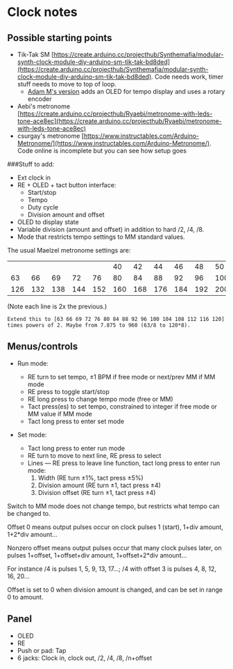 # Clock notes

## Possible starting points

* Tik-Tak SM [https://create.arduino.cc/projecthub/Synthemafia/modular-synth-clock-module-diy-arduino-sm-tik-tak-bd8ded](https://create.arduino.cc/projecthub/Synthemafia/modular-synth-clock-module-diy-arduino-sm-tik-tak-bd8ded). Code needs work, timer stuff needs to move to top of loop.
    * [Adam M's version](https://lookmumnocomputer.discourse.group/t/my-build-progress/345/4271) adds an OLED for tempo display and uses a rotary encoder
* Aebi's metronome [https://create.arduino.cc/projecthub/Ryaebi/metronome-with-leds-tone-ace8ec](https://create.arduino.cc/projecthub/Ryaebi/metronome-with-leds-tone-ace8ec)
* csurgay's metronome [https://www.instructables.com/Arduino-Metronome/](https://www.instructables.com/Arduino-Metronome/). Code online is incomplete but you can see how setup goes

###Stuff to add:


* Ext clock in
* RE + OLED + tact button interface:
    * Start/stop
    * Tempo
    * Duty cycle
    * Division amount and offset
* OLED to display state
* Variable division (amount and offset) in addition to hard /2, /4, /8.
* Mode that restricts tempo settings to MM standard values.

The usual Maelzel metronome settings are:

|    |    |    |    |    |    |    |    |    |    |     |     |     |     |     |     |
| ---- | ---- | ---- | ---- | ---- | ---- | ---- | ---- | ---- | ---- | ---- | ---- | ---- | ---- | ---- | ---- |
|    |    |    |    |    | 40 | 42 | 44 | 46 | 48 |  50 |  52 |  54 |  56 |  58 |  60 |
| 63 | 66 | 69 | 72 | 76 | 80 | 84 | 88 | 92 | 96 | 100 | 104 | 108 | 112 | 116 | 120 |
| 126 | 132 | 138 | 144 | 152 | 160 | 168 | 176 | 184 | 192 | 200 | 208 |     |     |     |     |

(Note each line is 2x the previous.)

    Extend this to [63 66 69 72 76 80 84 88 92 96 100 104 108 112 116 120] times powers of 2. Maybe from 7.875 to 960 (63/8 to 120*8).

## Menus/controls

* Run mode:

    * RE turn to set tempo, ±1 BPM if free mode or next/prev MM if MM mode
    * RE press to toggle start/stop
    * RE long press to change tempo mode (free or MM)
    * Tact press(es) to set tempo, constrained to integer if free mode or MM value if MM mode
    * Tact long press to enter set mode

* Set mode:

    * Tact long press to enter run mode
    * RE turn to move to next line, RE press to select
    * Lines — RE press to leave line function, tact long press to enter run mode:
        1. Width  (RE turn ±1%, tact press ±5%)
        2. Division amount (RE turn ±1, tact press ±4)
        3. Division offset (RE turn ±1, tact press ±4)

Switch to MM mode does not change tempo, but restricts what tempo can be changed to.

Offset 0 means output pulses occur on clock pulses 1 (start), 1+div amount, 1+2*div amount...

Nonzero offset means output pulses occur that many clock pulses later, on pulses 1+offset, 1+offset+div amount, 1+offset+2*div amount...

For instance /4 is pulses 1, 5, 9, 13, 17...; /4 with offset 3 is pulses 4, 8, 12, 16, 20...

Offset is set to 0 when division amount is changed, and can be set in range 0 to amount.

## Panel

* OLED
* RE
* Push or pad: Tap
* 6 jacks: Clock in, clock out, /2, /4, /8, /n+offset

